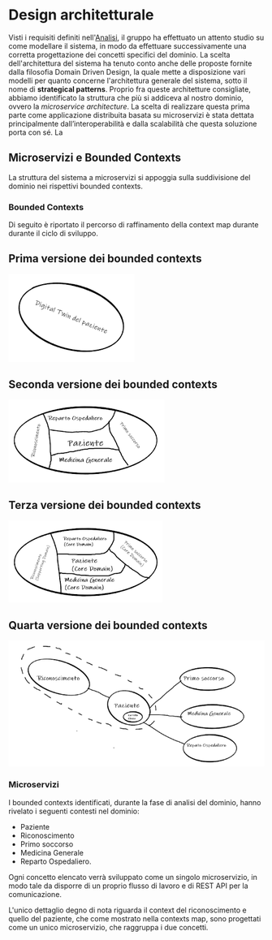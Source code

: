 # Design architetturale
Visti i requisiti definiti nell'[Analisi](Analisi.md), il gruppo ha effettuato un attento studio su come modellare il sistema, in modo da effettuare successivamente una corretta progettazione dei concetti specifici del dominio.
La scelta dell'architettura del sistema ha tenuto conto anche delle proposte fornite dalla filosofia Domain Driven Design, la quale mette a disposizione vari modelli per quanto concerne l'architettura generale del sistema, sotto il nome di **strategical patterns**.
Proprio fra queste architetture consigliate, abbiamo identificato la struttura che più si addiceva al nostro dominio, ovvero la *microservice architecture*.
La scelta di realizzare questa prima parte come applicazione distribuita basata su microservizi è stata dettata principalmente dall’interoperabilità e dalla scalabilità che questa soluzione porta con sé. La


## Microservizi e Bounded Contexts
La struttura del sistema a microservizi si appoggia sulla suddivisione del dominio nei rispettivi bounded contexts.

### Bounded Contexts 
Di seguito è riportato il percorso di raffinamento della context map durante durante il ciclo di sviluppo.

## Prima versione dei bounded contexts

![Prima versione dei bounded contexts](../resources/images/boundedcontexts/bc1.png)

## Seconda versione dei bounded contexts

![Seconda versione dei bounded contexts](../resources/images/boundedcontexts/bc2.png)

## Terza versione dei bounded contexts
![Terza versione dei bounded contexts](../resources/images/boundedcontexts/bc3.png)

## Quarta versione dei bounded contexts
![Quarta versione dei bounded contexts](../resources/images/boundedcontexts/bc4.png)


### Microservizi 
I bounded contexts identificati, durante la fase di analisi del dominio, hanno rivelato i seguenti contesti nel dominio:
- Paziente
- Riconoscimento
- Primo soccorso
- Medicina Generale
- Reparto Ospedaliero.

Ogni concetto elencato verrà sviluppato come un singolo microservizio, in modo tale da disporre di un proprio flusso di lavoro e di REST API per la comunicazione.

L'unico dettaglio degno di nota riguarda il context del riconoscimento e quello del paziente, che come mostrato nella contexts map, sono progettati come un unico microservizio, che raggruppa i due concetti.